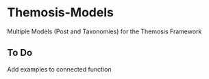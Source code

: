 # Themosis-Models
Multiple Models (Post and Taxonomies) for the Themosis Framework

## To Do
Add examples to connected function